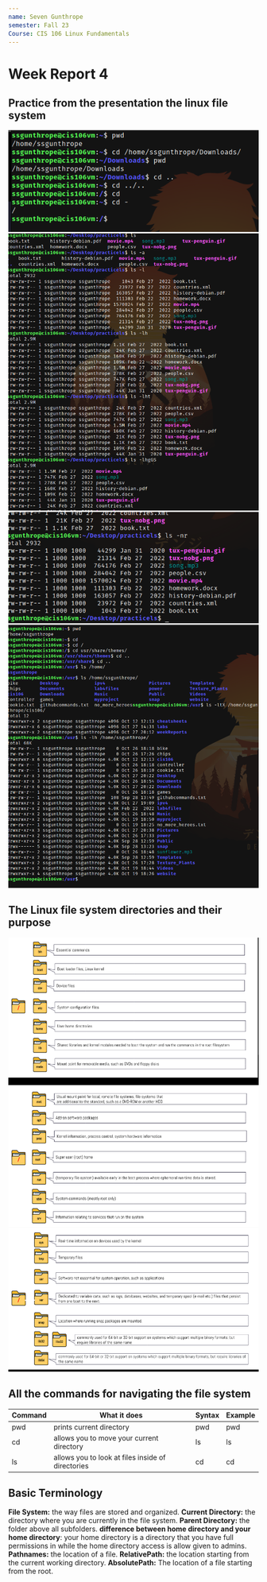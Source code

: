 ```yaml
---
name: Seven Gunthrope
semester: Fall 23
Course: CIS 106 Linux Fundamentals
---
```


# Week Report 4

## Practice from the presentation the linux file system
![prac1](../labs/lab4/prac1.png)
![prac2.1](../labs/lab4/prac2.1.png)
![prac2.2](../labs/lab4/prac2.2.png)
![prac3](../labs/lab4/prac3.png)

## The Linux file system directories and their purpose
![fs1](../labs/lab4/fs1.png)
![fs2](../labs/lab4/fs2.png)
![fs3](../labs/lab4/fs3.png)

## All the commands for navigating the file system
| Command | What it does                                      | Syntax | Example |
| ------- | ------------------------------------------------- | ------ | ------- |
| pwd     | prints current directory                          | pwd    | pwd     |
| cd      | allows you to move your current directory         | ls     | ls      |
| ls      | allows you to look at files inside of directories | cd     | cd      |

## Basic Terminology 
**File System:** the way files are stored and organized.
**Current Directory:** the directory where you are currently in the file system.
**Parent Directory:** the folder above all subfolders.
**difference between home directory and your home directory**: your home directory is a directory that you have full permissions in while the home directory access is allow given to admins.
**Pathnames:** the location of a file.
**RelativePath:** the location starting from the current working directory.
**AbsolutePath:** The location of a file starting from the root.